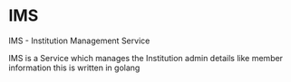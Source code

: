 # IMS
IMS - Institution Management Service

IMS is a Service which manages the Institution admin details like member information
this is written in golang